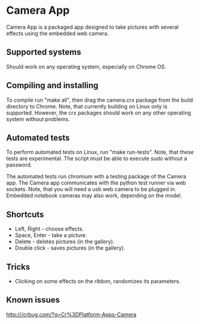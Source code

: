Camera App
==========

Camera App is a packaged app designed to take pictures with several effects using the embedded web camera.

Supported systems
-----------------
Should work on any operating system, especially on Chrome OS.

Compiling and installing
------------------------

To compile run "make all", then drag the camera.crx package from the build directory to Chrome. Note, that currently building on Linux only is supported. However, the crx packages should work on any other operating system without problems.

Automated tests
---------------

To perform automated tests on Linux, run "make run-tests". Note, that these tests are experimental.
The script must be able to execute sudo without a password.

The automated tests run chromium with a testing package of the Camera app. The Camera app communicates with the python test runner via web sockets. Note, that you will need a usb web camera to be plugged in. Embedded notebook cameras may also work, depending on the model.

Shortcuts
---------
* Left, Right - choose effects.
* Space, Enter - take a picture.
* Delete - deletes pictures (in the gallery).
* Double click - saves pictures (in the gallery).

Tricks
------
* Clicking on some effects on the ribbon, randomizes its parameters.

Known issues
------------
<http:///crbug.com/?q=Cr%3DPlatform-Apps-Camera>
